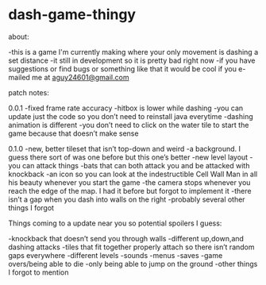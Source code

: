 # dash-game-thingy
about:

-this is a game I'm currently making where your only movement is dashing a set distance 
-it still in development so it is pretty bad right now 
-if you have suggestions or find bugs or something like that it would be cool if you e-mailed me at aguy24601@gmail.com


patch notes:

0.0.1
-fixed frame rate accuracy 
-hitbox is lower while dashing
-you can update just the code so you don’t need to reinstall java everytime
-dashing animation is different
-you don’t need to click on the water tile to start the game because that doesn’t make sense 

0.1.0
-new, better tileset that isn’t top-down and weird
-a background. I guess there sort of was one before but this one’s better
-new level layout
-you can attack things 
-bats that can both attack you and be attacked with knockback
-an icon so you can look at the indestructible Cell Wall Man in all his beauty whenever you start the game
-the camera stops whenever you reach the edge of the map. I had it before but forgot to implement it
-there isn’t a gap when you dash into walls on the right
-probably several other things I forgot


Things coming to a update near you so potential spoilers I guess:

-knockback that doesn’t send you through walls
-different up,down,and dashing attacks
-tiles that fit together properly attach so there isn’t random gaps everywhere
-different levels
-sounds
-menus
-saves
-game overs/being able to die
-only being able to jump on the ground
-other things I forgot to mention

